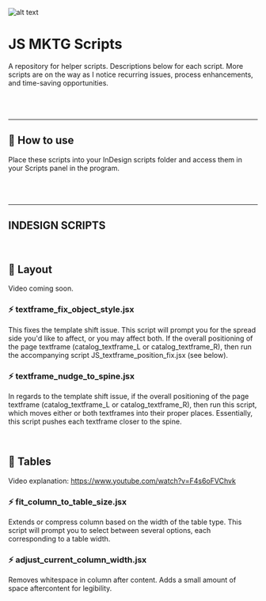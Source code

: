 
![alt text](https://victorpared.es/wp-content/uploads/2023/11/github_bg_final.png)
# JS MKTG Scripts

A repository for helper scripts. Descriptions below for each script. More scripts are on the way as I notice recurring issues, process enhancements, and time-saving opportunities.
<br><br><br><br>

<hr>

## 📍 How to use
Place these scripts into your InDesign scripts folder and access them in your Scripts panel in the program.
<br><br><br><br>

<hr>

## INDESIGN SCRIPTS
<br>

## 📁 Layout
Video coming soon.

### ⚡️ textframe_fix_object_style.jsx
This fixes the template shift issue. This script will prompt you for the spread side you'd like to affect, or you may affect both. If the overall positioning of the page textframe (catalog_textframe_L or catalog_textframe_R), then run the accompanying script JS_textframe_position_fix.jsx (see below).

### ⚡️ textframe_nudge_to_spine.jsx
In regards to the template shift issue, if the overall positioning of the page textframe (catalog_textframe_L or catalog_textframe_R), then run this script, which moves either or both textframes into their proper places. Essentially, this script pushes each textframe closer to the spine.

<br>

## 📁 Tables
Video explanation: https://www.youtube.com/watch?v=F4s6oFVChvk

### ⚡️ fit_column_to_table_size.jsx
Extends or compress column based on the width of the table type. This script will prompt you to select between several options, each corresponding to a table width. 

### ⚡️ adjust_current_column_width.jsx
Removes whitespace in column after content. Adds a small amount of space aftercontent for legibility.


<br><br><br><br>
